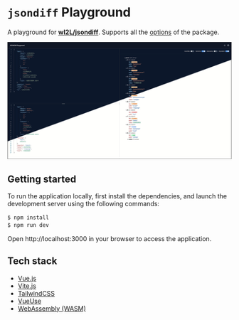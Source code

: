 # `jsondiff` Playground

A playground for [**wI2L/jsondiff**](https://github.com/wI2L/jsondiff). Supports all the [options](https://github.com/wI2L/jsondiff#diff-options) of the package.

![Preview](./images/split.png)

## Getting started

To run the application locally, first install the dependencies, and launch the development server using the following commands:

```bash
$ npm install
$ npm run dev
```

Open http://localhost:3000 in your browser to access the application.

## Tech stack

- [Vue.js](https://vuejs.org/)
- [Vite.js](https://vitejs.dev/)
- [TailwindCSS](https://tailwindcss.com/)
- [VueUse](https://vueuse.org/)
- [WebAssembly (WASM)](https://webassembly.org/)